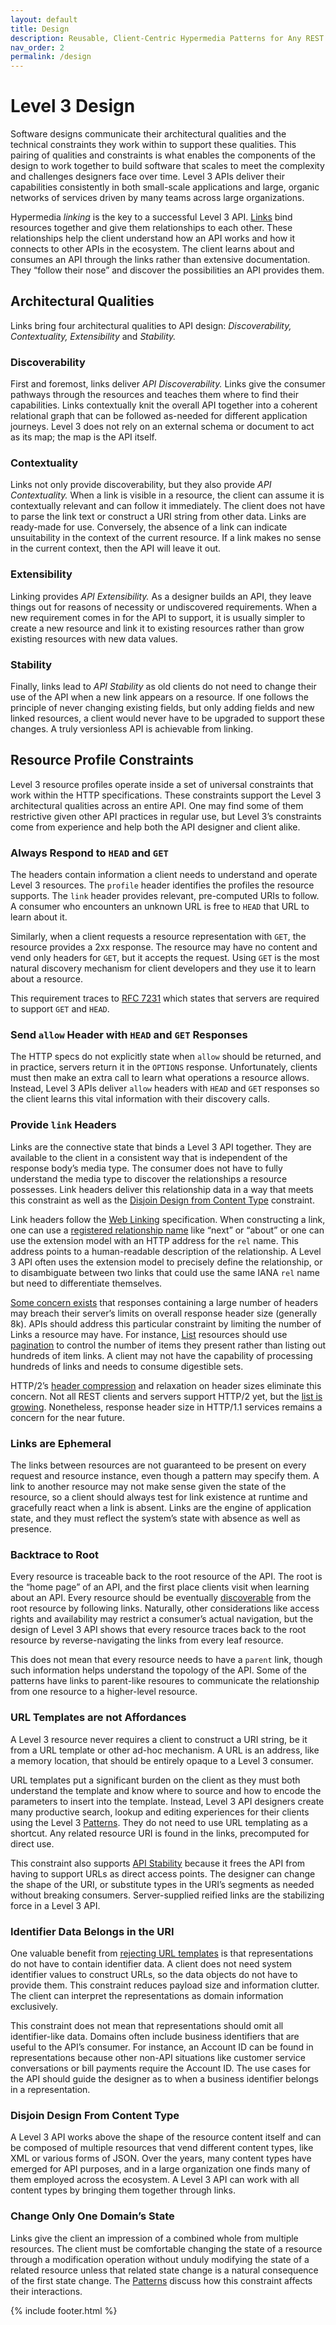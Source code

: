 ```yaml
---
layout: default
title: Design
description: Reusable, Client-Centric Hypermedia Patterns for Any REST API
nav_order: 2
permalink: /design
---
```

# Level 3 Design

Software designs communicate their architectural qualities and the technical constraints they work within to support these qualities. This pairing of qualities and constraints is what enables the components of the design to work together to build software that scales to meet the complexity and challenges designers face over time. Level 3 APIs deliver their capabilities consistently in both small-scale applications and large, organic networks of services driven by many teams across large organizations.

Hypermedia _linking_ is the key to a successful Level 3 API. [Links](https://httpwg.org/specs/rfc8288.html#header) bind resources together and give them relationships to each other. These relationships help the client understand how an API works and how it connects to other APIs in the ecosystem. The client learns about and consumes an API through the links rather than extensive documentation. They “follow their nose” and discover the possibilities an API provides them.

## Architectural Qualities

Links bring four architectural qualities to API design: *Discoverability, Contextuality, Extensibility* and *Stability.*

### Discoverability

First and foremost, links deliver *API Discoverability.* Links give the consumer pathways through the resources and teaches them where to find their capabilities. Links contextually knit the overall API together into a coherent relational graph that can be followed as-needed for different application journeys. Level 3 does not rely on an external schema or document to act as its map; the map is the API itself.

### Contextuality

Links not only provide discoverability, but they also provide *API Contextuality.* When a link is visible in a resource, the client can assume it is contextually relevant and can follow it immediately. The client does not have to parse the link text or construct a URI string from other data. Links are ready-made for use. Conversely, the absence of a link can indicate unsuitability in the context of the current resource. If a link makes no sense in the current context, then the API will leave it out.

### Extensibility

Linking provides *API Extensibility.* As a designer builds an API, they leave things out for reasons of necessity or undiscovered requirements. When a new requirement comes in for the API to support, it is usually simpler to create a new resource and link it to existing resources rather than grow existing resources with new data values.

### Stability

Finally, links lead to *API Stability* as old clients do not need to change their use of the API when a new link appears on a resource. If one follows the principle of never changing existing fields, but only adding fields and new linked resources, a client would never have to be upgraded to support these changes. A truly versionless API is achievable from linking.

## Resource Profile Constraints

Level 3 resource profiles operate inside a set of universal constraints that work within the HTTP specifications. These constraints support the Level 3 architectural qualities across an entire API. One may find some of them restrictive given other API practices in regular use, but Level 3’s constraints come from experience and help both the API designer and client alike.

### Always Respond to `HEAD` and `GET`

The headers contain information a client needs to understand and operate Level 3 resources. The `profile` header identifies the profiles the resource supports. The `link` header provides relevant, pre-computed URIs to follow. A consumer who encounters an unknown URL is free to `HEAD` that URL to learn about it.

Similarly, when a client requests a resource representation with `GET`, the resource provides a 2xx response. The resource may have no content and vend only headers for `GET`, but it accepts the request. Using `GET` is the most natural discovery mechanism for client developers and they use it to learn about a resource.

This requirement traces to [RFC 7231](https://tools.ietf.org/html/rfc7231#section-4.1) which states that servers are required to support `GET` and `HEAD`.

### Send `allow` Header with `HEAD` and `GET` Responses

The HTTP specs do not explicitly state when `allow` should be returned, and in practice, servers return it in the `OPTIONS` response. Unfortunately, clients must then make an extra call to learn what operations a resource allows. Instead, Level 3 APIs deliver `allow` headers with `HEAD` and `GET` responses so the client learns this vital information with their discovery calls.

### Provide `link` Headers

Links are the connective state that binds a Level 3 API together. They are available to the client in a consistent way that is independent of the response body’s media type. The consumer does not have to fully understand the media type to discover the relationships a resource possesses. Link headers deliver this relationship data in a way that meets this constraint as well as the [Disjoin Design from Content Type](#disjoin-design-from-content-type) constraint.

Link headers follow the [Web Linking](https://httpwg.org/specs/rfc8288.html) specification. When constructing a link, one can use a [registered relationship name](https://www.iana.org/assignments/link-relations/link-relations.xhtml) like “next” or “about” or one can use the extension model with an HTTP address for the `rel` name. This address points to a human-readable description of the relationship. A Level 3 API often uses the extension model to precisely define the relationship, or to disambiguate between two links that could use the same IANA `rel` name but need to differentiate themselves.

[Some concern exists](https://maxchadwick.xyz/blog/http-response-header-size-limits) that responses containing a large number of headers may breach their server’s limits on overall response header size (generally 8k). APIs should address this particular constraint by limiting the number of Links a resource may have. For instance, [List](patterns/list.md) resources should use [pagination](patterns/page.md) to control the number of items they present rather than listing out hundreds of item links. A client may not have the capability of processing hundreds of links and needs to consume digestible sets.

HTTP/2’s [header compression](https://http2.github.io/http2-spec/compression.html) and relaxation on header sizes eliminate this concern. Not all REST clients and servers support HTTP/2 yet, but the [list is growing](https://github.com/http2/http2-spec/wiki/Implementations). Nonetheless, response header size in HTTP/1.1 services remains a concern for the near future.

### Links are Ephemeral

The links between resources are not guaranteed to be present on every request and resource instance, even though a pattern may specify them. A link to another resource may not make sense given the state of the resource, so a client should always test for link existence at runtime and gracefully react when a link is absent. Links are the engine of application state, and they must reflect the system’s state with absence as well as presence.

### Backtrace to Root

Every resource is traceable back to the root resource of the API. The root is the “home page” of an API, and the first place clients visit when learning about an API. Every resource should be eventually [discoverable](#discoverability) from the root resource by following links. Naturally, other considerations like access rights and availability may restrict a consumer’s actual navigation, but the design of Level 3 API shows that every resource traces back to the root resource by reverse-navigating the links from every leaf resource.

This does not mean that every resource needs to have a `parent` link, though such information helps understand the topology of the API. Some of the patterns have links to parent-like resoures to communicate the relationship from one resource to a higher-level resource.

### URL Templates are not Affordances

A Level 3 resource never requires a client to construct a URI string, be it from a URL template or other ad-hoc mechanism. A URL is an address, like a memory location, that should be entirely opaque to a Level 3 consumer.

URL templates put a significant burden on the client as they must both understand the template and know where to source and how to encode the parameters to insert into the template. Instead, Level 3 API designers create many productive search, lookup and editing experiences for their clients using the Level 3 [Patterns](patterns/patterns.md). They do not need to use URL templating as a shortcut. Any related resource URI is found in the links, precomputed for direct use.

This constraint also supports [API Stability](#stability) because it frees the API from having to support URLs as direct access points. The designer can change the shape of the URI, or substitute types in the URI’s segments as needed without breaking consumers. Server-supplied reified links are the stabilizing force in a Level 3 API.

### Identifier Data Belongs in the URI

One valuable benefit from [rejecting URL templates](#url-templates-are-not-affordances) is that representations do not have to contain identifier data. A client does not need system identifier values to construct URLs, so the data objects do not have to provide them. This constraint reduces payload size and information clutter. The client can interpret the representations as domain information exclusively.

This constraint does not mean that representations should omit all identifier-like data. Domains often include business identifiers that are useful to the API’s consumer. For instance, an Account ID can be found in representations because other non-API situations like customer service conversations or bill payments require the Account ID. The use cases for the API should guide the designer as to when a business identifier belongs in a representation.

### Disjoin Design From Content Type

A Level 3 API works above the shape of the resource content itself and can be composed of multiple resources that vend different content types, like XML or various forms of JSON. Over the years, many content types have emerged for API purposes, and in a large organization one finds many of them employed across the ecosystem. A Level 3 API can work with all content types by bringing them together through links.

### Change Only One Domain’s State

Links give the client an impression of a combined whole from multiple resources. The client must be comfortable changing the state of a resource through a modification operation without unduly modifying the state of a related resource unless that related state change is a natural consequence of the first state change. The [Patterns](patterns/patterns.md) discuss how this constraint affects their interactions.

{% include footer.html %}
